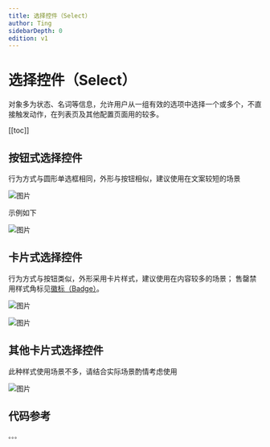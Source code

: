 ```yaml
---
title: 选择控件（Select）
author: Ting
sidebarDepth: 0
edition: v1
---
```

# 选择控件（Select）

对象多为状态、名词等信息，允许用户从一组有效的选项中选择一个或多个，不直接触发动作，在列表页及其他配置页面用的较多。

 [[toc]]
 
## 按钮式选择控件

行为方式与圆形单选框相同，外形与按钮相似，建议使用在文案较短的场景

![图片](http://baiduyun-guideline.bj.bcebos.com/console/widget/select-control/01_2x.png)

示例如下

![图片](http://baiduyun-guideline.bj.bcebos.com/console/widget/select-control/02_2x.png)

## 卡片式选择控件

行为方式与按钮类似，外形采用卡片样式，建议使用在内容较多的场景；
售罄禁用样式角标见[徽标（Badge）](/console/widget/Badge.html)。

![图片](http://baiduyun-guideline.bj.bcebos.com/console/widget/select-control/03_2x.png)

![图片](http://baiduyun-guideline.bj.bcebos.com/console/widget/select-control/04_2x.png)

## 其他卡片式选择控件

此种样式使用场景不多，请结合实际场景酌情考虑使用

![图片](http://baiduyun-guideline.bj.bcebos.com/console/widget/select-control/05_2x.png)

## 代码参考

    。。。